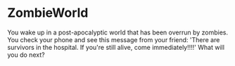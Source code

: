 # ZombieWorld
You wake up in a post-apocalyptic world that has been overrun by zombies. You check your phone and see this message from your friend: 'There are survivors in the hospital. If you're still alive, come immediately!!!!' What will you do next?
